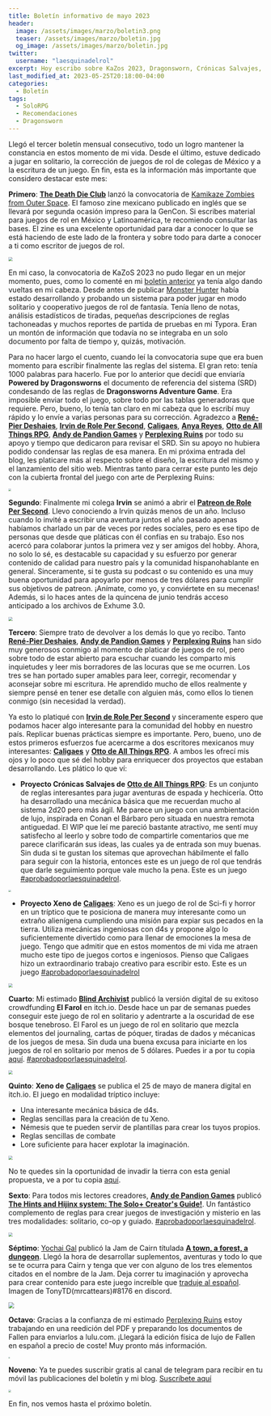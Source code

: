 ```yaml
---
title: Boletín informativo de mayo 2023
header:
  image: /assets/images/marzo/boletin3.png
  teaser: /assets/images/marzo/boletin.jpg
  og_image: /assets/images/marzo/boletin.jpg
twitter:
  username: "laesquinadelrol"
excerpt: Hoy escribo sobre KaZos 2023, Dragonsworn, Crónicas Salvajes, Xeno, El farol y mucho más 
last_modified_at: 2023-05-25T20:18:00-04:00
categories:
  - Boletín
tags:
  - SoloRPG
  - Recomendaciones
  - Dragonsworn
---
```

Llegó el tercer boletín mensual consecutivo, todo un logro mantener la constancia en estos momento de mi vida. Desde el último, estuve dedicado a jugar en solitario, la corrección de juegos de rol de colegas de México y a la escritura de un juego. En fin, esta es la información más importante que considero destacar este mes: 

**Primero**: [**The Death Die Club**](https://twitter.com/TheDeathDieClu1) lanzó la convocatoria de [Kamikaze Zombies from Outer Space](https://thedeathdieclub.com/kazos_2023/). El famoso zine mexicano publicado en inglés que se llevará por segunda ocasión impreso para la GenCon. Si escribes material para juegos de rol en México y Latinoamérica, te recomiendo consultar las bases. El zine es una excelente oportunidad para dar a conocer lo que se está haciendo de este lado de la frontera y sobre todo para darte a conocer a ti como escritor de juegos de rol. 

<img src="/assets/images/marzo/kazos.jpg" style="zoom:50%;" />

En mi caso, la convocatoria de KaZoS 2023 no pudo llegar en un mejor momento, pues, como lo comenté en mi [boletín  anterior](https://laesquinadelrol.com/2023/04/29/boletin2/) ya tenía algo dando vueltas en mi cabeza. Desde antes de publicar [Monster Hunter](https://laesquinadelrol.itch.io/monsterhunter) había estado desarrollando y probando un sistema para poder jugar en modo solitario y cooperativo  juegos de rol de fantasía. Tenía lleno de notas, análisis estadísticos de tiradas, pequeñas descripciones de reglas tachoneadas y muchos reportes de partida de pruebas en mi Typora. Eran un montón de información que todavía no se integraba en un solo documento por falta de tiempo y, quizás, motivación.

Para no hacer largo el cuento, cuando leí la convocatoria supe que era buen momento para escribir finalmente las reglas del sistema. El gran reto: tenía 1000 palabras para hacerlo. Fue por lo anterior que decidí que enviaría **Powered by Dragonsworns** el documento de referencia del sistema (SRD) condesando de las reglas de **Dragonsworns Adventure Game**. Era imposible enviar todo el juego, sobre todo por las tablas generadoras que requiere. Pero, bueno, lo tenía tan claro en mi cabeza que lo escribí muy rápido y lo envíe a varias personas para su corrección. Agradezco a [**René-Pier Deshaies**](https://twitter.com/RPDeshaies), [**Irvin de Role Per Second**](https://twitter.com/RolePerSecond), [**Caligaes**](https://twitter.com/Caligaes_), [**Anya Reyes**](https://twitter.com/darkade), [**Otto de All Things RPG**](https://twitter.com/AllThingsRPG), [**Andy de Pandion Games**](https://twitter.com/PandionGames) y [**Perplexing Ruins**](https://dice.camp/@perplexingruins) por todo su apoyo y tiempo que dedicaron para revisar el SRD. Sin su apoyo no hubiera podido condensar las reglas de esa manera. En mi próxima entrada del blog, les platicare más al respecto sobre  el diseño, la escritura del mismo y el lanzamiento del sitio web. Mientras tanto para cerrar este punto les dejo con la cubierta frontal del juego con arte de Perplexing Ruins:

<img src="/assets/images/marzo/dragonsworn.png" style="zoom:30%;" />

**Segundo**: Finalmente mi colega **Irvin** se animó a abrir el [**Patreon de Role Per Second**](https://www.patreon.com/rolepersecond). Llevo conociendo a Irvin quizás menos de un año. Incluso cuando lo invité a escribir una aventura juntos el año pasado apenas habíamos charlado un par de veces por redes sociales, pero es ese tipo de personas que desde que pláticas con él confías en su trabajo. Eso nos acercó para colaborar juntos la primera vez y ser amigos del hobby. Ahora, no solo lo sé, es destacable su capacidad y su esfuerzo por generar contenido de calidad para nuestro país y la comunidad hispanohablante en general. Sinceramente, si te gusta su podcast o su contenido es una muy buena oportunidad para apoyarlo por menos de tres dólares para cumplir sus objetivos de patreon. ¡Anímate, como yo, y conviértete en su mecenas! Además, si lo haces antes de la quincena de junio tendrás acceso anticipado a los archivos de Exhume 3.0.

<img src="/assets/images/marzo/irvinpatreon.jpg" style="zoom:50%;" />

**Tercero**: Siempre trato de devolver a los demás lo que yo recibo. Tanto [**René-Pier Deshaies**](https://twitter.com/RPDeshaies),  [**Andy de Pandion Games**](https://twitter.com/PandionGames) y [**Perplexing Ruins**](https://dice.camp/@perplexingruins) han sido muy generosos conmigo al momento de platicar de juegos de rol, pero sobre todo de estar abierto para escuchar cuando les comparto mis inquietudes y leer mis borradores de las locuras que se me ocurren. Los tres se han portado super amables para leer, corregir, recomendar y aconsejar sobre mi escritura. He aprendido mucho de ellos realmente y siempre pensé en tener ese detalle con alguien más, como ellos lo tienen conmigo (sin necesidad la verdad).

Ya esto lo platiqué con [**Irvin de Role Per Second**](https://twitter.com/RolePerSecond) y sinceramente espero que podamos hacer algo interesante para la comunidad del hobby en nuestro país. Replicar buenas prácticas siempre es importante. Pero, bueno, uno de estos primeros esfuerzos fue acercarme a dos escritores mexicanos muy interesantes: [**Caligaes**](https://twitter.com/Caligaes_) y [**Otto de All Things RPG**](https://twitter.com/AllThingsRPG). A ambos les ofrecí mis ojos y lo poco que sé del hobby para enriquecer dos proyectos que estaban desarrollando. Les plático lo que ví:

- **Proyecto Crónicas Salvajes de** [**Otto de All Things RPG**](https://twitter.com/AllThingsRPG): Es un conjunto de reglas interesantes para jugar aventuras de espada y hechicería. Otto ha desarrollado una mecánica básica que me recuerdan mucho al sistema 2d20 pero más ágil. Me parece un juego con una ambientación de lujo, inspirada en Conan el Bárbaro pero situada en nuestra remota antiguedad. El WIP que leí me pareció bastante atractivo, me sentí muy satisfecho al leerlo y sobre todo de compartirle comentarios que me parece clarificarán sus ideas, las cuales ya de entrada son muy buenas. Sin duda si te gustan los sitemas que aprovechan hábilmente el fallo para seguir con la historia, entonces este es un juego de rol que tendrás que darle seguimiento porque vale mucho la pena. Este es un juego [#aprobadoporlaesquinadelrol]().

<img src="/assets/images/marzo/cronicas.jpg" style="zoom:30%;" />

- **Proyecto Xeno de** [**Caligaes**](https://twitter.com/Caligaes_):  Xeno es un juego de rol de Sci-fi y horror en un tríptico que te posiciona de manera muy interesante como un extraño alienígena cumpliendo una misión para expiar sus pecados en la tierra. Utiliza mecánicas ingeniosas con d4s y propone algo lo suficientemente divertido como para llenar de emociones la mesa de juego. Tengo que admitir que en estos momentos de mi vida me atraen mucho este tipo de juegos cortos e ingeniosos. Pienso que Caligaes hizo un extraordinario trabajo creativo para escribir esto. Este es un juego [#aprobadoporlaesquinadelrol]()

<img src="/assets/images/marzo/xeno.png" style="zoom:50%;" />

**Cuarto**: Mi estimado [**Blind Archivist**](https://twitter.com/BlindArchivist) publicó la versión digital de su exitoso crowdfunding **El Farol** en itch.io. Desde hace un par de semanas puedes conseguir este juego de rol en solitario y adentrarte a la oscuridad de ese bosque tenebroso. El Farol es un juego de rol en solitario que mezcla elementos del journaling, cartas de póquer, tiradas de dados y mécanicas de los juegos de mesa. Sin duda una buena excusa para iniciarte en los juegos de rol en solitario por menos de 5 dólares. Puedes ir a por tu copia [aquí](https://blind-archivist.itch.io/the-lantern). [#aprobadoporlaesquinadelrol]().

<img src="/assets/images/marzo/farol.jpg" style="zoom:50%;" />

**Quinto**: **Xeno de** [**Caligaes**](https://twitter.com/Caligaes_) se publica el 25 de mayo de manera digital en itch.io. El juego en modalidad tríptico incluye:

- Una interesante mecánica básica de d4s.
- Reglas sencillas para la creación de tu Xeno.
- Némesis que te pueden servir de plantillas para crear los tuyos propios.
- Reglas sencillas de combate
- Lore suficiente para hacer explotar la imaginación.

<img src="/assets/images/marzo/xeno1.png" style="zoom:50%;" />

No te quedes sin la oportunidad de invadir la tierra con esta genial propuesta, ve a por tu copia [aquí](https://caligaes.itch.io/xeno).

**Sexto**: Para todos mis lectores creadores, [**Andy de Pandion Games**](https://twitter.com/PandionGames) publicó [**The Hints and Hijinx system: The Solo+ Creator's Guide!**](https://pandiongames.itch.io/hintsandhijinx). Un fantástico complemento de reglas para crear juegos de investigación y misterio en las tres modalidades: solitario, co-op y guiado. [#aprobadoporlaesquinadelrol]().

<img src="/assets/images/marzo/andy.png" style="zoom:50%;" />

**Séptimo**: [Yochai Gal](https://twitter.com/yochaigal1) publicó la Jam de Cairn títulada [**A town, a forest, a dungeon**](https://itch.io/jam/a-town-a-forest-a-dungeon). Llegó la hora de desarrollar suplementos, aventuras y todo lo que se te ocurra para Cairn y tenga que ver con alguno de los tres elementos citados en el nombre de la Jam. Deja correr tu imaginación y aprovecha para crear contenido para este juego increíble que [traduje al español](https://laesquinadelrol.itch.io/cairn-es). Imagen de TonyTD(mrcattears)#8176 en discord.

<img src="/assets/images/marzo/cairnjam.png" style="zoom:70%;" />

**Octavo**: Gracias a la confianza de mi estimado [Perplexing Ruins](https://dice.camp/@perplexingruins) estoy trabajando en una reedición del PDF y preparando los documentos de Fallen para enviarlos a lulu.com. ¡Llegará la edición física de lujo de Fallen en español a precio de coste! Muy pronto más información.

<img src="/assets/images/marzo/fallen.jpg" style="zoom:20%;" />

**Noveno**: Ya te puedes suscribir gratis al canal de telegram para recibir en tu móvil las publicaciones del boletín y mi blog. [Suscríbete aquí](https://t.me/boletindelaesquinadelrol)

<img src="/assets/images/marzo/qrboletin.jpeg" style="zoom:30%;" />

En fin, nos vemos hasta el próximo boletín.

<script type='text/javascript' src='https://storage.ko-fi.com/cdn/widget/Widget_2.js'></script><script type='text/javascript'>kofiwidget2.init('Invítame un café', '#29abe0', 'X8X035NUM');kofiwidget2.draw();</script>
